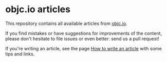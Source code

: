 # objc.io articles

This repository contains all available articles from [objc.io](http://www.objc.io).

If you find mistakes or have suggestions for improvements of the content, please don't hesitate to file issues or even better: send us a pull request!

If you're writing an article, see the page [How to write an article](https://github.com/objcio/articles/wiki/How-to-write-an-article) with some tips and links.
